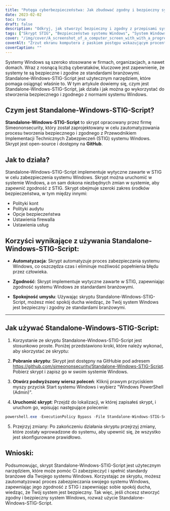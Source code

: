 ```yaml
---
title: "Potęga cyberbezpieczeństwa: Jak zbudować zgodny i bezpieczny system Windows za pomocą Standalone-Windows-STIG-Script"
date: 2023-02-02
toc: true
draft: false
description: "Odkryj, jak stworzyć bezpieczny i zgodny z przepisami system Windows za pomocą łatwego w użyciu skryptu Standalone-Windows-STIG-Script, informacyjnego artykułu z instrukcjami krok po kroku i szczegółowymi wyjaśnieniami parametrów."
tags: ["Skrypt STIG", "Bezpieczeństwo systemu Windows", "System Windows zgodny z przepisami", "Hartowanie systemu", "Windows STIG", "Bezpieczne okna", "Zgodność z systemem Windows", "Instalacja ręczna", "Aktualizacje systemu Windows", "Adobe Reader", "Firefox", "Chrom", "Internet Explorer 11", ".NET Framework", "Biuro", "OneDrive", "Java", "Windows Defender", "Zapora systemu Windows", "Środki zaradcze", "Nessus PID", "VMware Horizon", "Opcjonalne hartowanie"]
cover: "/img/cover/A_screenshot_of_a_computer_screen_with_with_a_progress_bar.png"
coverAlt: "Zrzut ekranu komputera z paskiem postępu wskazującym procent ukończenia zadania."
coverCaption: ""
---
```


Systemy Windows są szeroko stosowane w firmach, organizacjach, a nawet domach. Wraz z rosnącą liczbą cyberataków, kluczowe jest zapewnienie, że systemy te są bezpieczne i zgodne ze standardami branżowymi. Standalone-Windows-STIG-Script jest użytecznym narzędziem, które pomaga osiągnąć właśnie to. W tym artykule dowiemy się, czym jest Standalone-Windows-STIG-Script, jak działa i jak można go wykorzystać do stworzenia bezpiecznego i zgodnego z normami systemu Windows.

## Czym jest Standalone-Windows-STIG-Script?

**Standalone-Windows-STIG-Script** to skrypt opracowany przez firmę Simeononsecurity, który został zaprojektowany w celu zautomatyzowania procesu tworzenia bezpiecznego i zgodnego z Przewodnikiem Implementacji Technicznych Zabezpieczeń (STIG) systemu Windows. Skrypt jest open-source i dostępny na **GitHub**.

## Jak to działa?

Standalone-Windows-STIG-Script implementuje wytyczne zawarte w STIG w celu zabezpieczenia systemu Windows. Skrypt można uruchomić w systemie Windows, a on sam dokona niezbędnych zmian w systemie, aby zapewnić zgodność z STIG. Skrypt obejmuje szeroki zakres środków bezpieczeństwa, w tym między innymi:

- Polityki kont
- Polityki audytu
- Opcje bezpieczeństwa
- Ustawienia firewalla
- Ustawienia usług

## Korzyści wynikające z używania Standalone-Windows-STIG-Script:

- **Automatyzacja**: Skrypt automatyzuje proces zabezpieczania systemu Windows, co oszczędza czas i eliminuje możliwość popełnienia błędu przez człowieka.

- **Zgodność**: Skrypt implementuje wytyczne zawarte w STIG, zapewniając zgodność systemu Windows ze standardami branżowymi.

- **Spokojność umysłu**: Używając skryptu Standalone-Windows-STIG-Script, możesz mieć spokój ducha wiedząc, że Twój system Windows jest bezpieczny i zgodny ze standardami branżowymi.

_________________________________________________________________________________________________________________________

## Jak używać Standalone-Windows-STIG-Script:

1. Korzystanie ze skryptu Standalone-Windows-STIG-Script jest stosunkowo proste. Poniżej przedstawiono kroki, które należy wykonać, aby skorzystać ze skryptu:

2. **Pobranie skryptu**: Skrypt jest dostępny na GitHubie pod adresem https://github.com/simeononsecurity/Standalone-Windows-STIG-Script. Pobierz skrypt i zapisz go w swoim systemie Windows.

3. **Otwórz podwyższony wiersz poleceń**: Kliknij prawym przyciskiem myszy przycisk Start systemu Windows i wybierz "Windows PowerShell (Admin)".

4. **Uruchomić skrypt**: Przejdź do lokalizacji, w której zapisałeś skrypt, i uruchom go, wpisując następujące polecenie:

```powershell
powershell.exe -ExecutionPolicy Bypass -File Standalone-Windows-STIG-Script.ps1
```

5. Przejrzyj zmiany: Po zakończeniu działania skryptu przejrzyj zmiany, które zostały wprowadzone do systemu, aby upewnić się, że wszystko jest skonfigurowane prawidłowo.

## Wnioski:

Podsumowując, skrypt Standalone-Windows-STIG-Script jest użytecznym narzędziem, które może pomóc Ci zabezpieczyć i spełnić standardy branżowe dla Twojego systemu Windows. Korzystając ze skryptu, możesz zautomatyzować proces zabezpieczania swojego systemu Windows, zapewniając jego zgodność z STIG i zapewniając sobie spokój ducha, wiedząc, że Twój system jest bezpieczny. Tak więc, jeśli chcesz stworzyć zgodny i bezpieczny system Windows, rozważ użycie Standalone-Windows-STIG-Script.